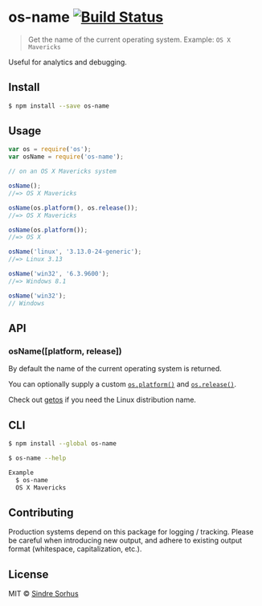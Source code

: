 # os-name [![Build Status](https://travis-ci.org/sindresorhus/os-name.svg?branch=master)](https://travis-ci.org/sindresorhus/os-name)

> Get the name of the current operating system. Example: `OS X Mavericks`

Useful for analytics and debugging.


## Install

```sh
$ npm install --save os-name
```


## Usage

```js
var os = require('os');
var osName = require('os-name');

// on an OS X Mavericks system

osName();
//=> OS X Mavericks

osName(os.platform(), os.release());
//=> OS X Mavericks

osName(os.platform());
//=> OS X

osName('linux', '3.13.0-24-generic');
//=> Linux 3.13

osName('win32', '6.3.9600');
//=> Windows 8.1

osName('win32');
// Windows
```


## API

### osName([platform, release])

By default the name of the current operating system is returned.

You can optionally supply a custom [`os.platform()`](http://nodejs.org/api/os.html#os_os_platform) and [`os.release()`](http://nodejs.org/api/os.html#os_os_release).

Check out [getos](https://github.com/wblankenship/getos) if you need the Linux distribution name.


## CLI

```sh
$ npm install --global os-name
```

```sh
$ os-name --help

Example
  $ os-name
  OS X Mavericks
```


## Contributing

Production systems depend on this package for logging / tracking. Please be careful when introducing new output, and adhere to existing output format (whitespace, capitalization, etc.).


## License

MIT © [Sindre Sorhus](http://sindresorhus.com)
